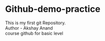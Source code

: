 # Github-demo-practice
This is my first git Repository.
<br>
Author - Akshay Anand
<br>
course github for basic level 
